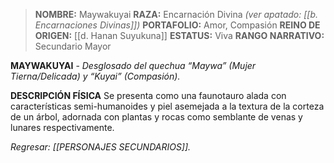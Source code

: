 > **NOMBRE:** Maywakuyai
> **RAZA:** Encarnación Divina *(ver apatado: [[b. Encarnaciones Divinas]])*
> **PORTAFOLIO:** Amor, Compasión
> **REINO DE ORIGEN:** [[d. Hanan Suyukuna]]
> **ESTATUS:** Viva
> **RANGO NARRATIVO:** Secundario Mayor

**MAYWAKUYAI** - _Desglosado del quechua “Maywa” (Mujer Tierna/Delicada) y “Kuyai” (Compasión)._

**DESCRIPCIÓN FÍSICA**
Se presenta como una faunotauro alada con características semi-humanoides y piel asemejada a la textura de la corteza de un árbol, adornada con plantas y rocas como semblante de venas y lunares respectivamente.

*Regresar: [[PERSONAJES SECUNDARIOS]].*